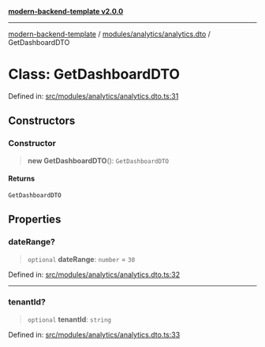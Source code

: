 [**modern-backend-template v2.0.0**](../../../../README.md)

***

[modern-backend-template](../../../../modules.md) / [modules/analytics/analytics.dto](../README.md) / GetDashboardDTO

# Class: GetDashboardDTO

Defined in: [src/modules/analytics/analytics.dto.ts:31](https://github.com/maemreyo/saas-4cus-nodejs/blob/2a5b3f3aa11335dfa561e80e1feabb8e6084261e/src/modules/analytics/analytics.dto.ts#L31)

## Constructors

### Constructor

> **new GetDashboardDTO**(): `GetDashboardDTO`

#### Returns

`GetDashboardDTO`

## Properties

### dateRange?

> `optional` **dateRange**: `number` = `30`

Defined in: [src/modules/analytics/analytics.dto.ts:32](https://github.com/maemreyo/saas-4cus-nodejs/blob/2a5b3f3aa11335dfa561e80e1feabb8e6084261e/src/modules/analytics/analytics.dto.ts#L32)

***

### tenantId?

> `optional` **tenantId**: `string`

Defined in: [src/modules/analytics/analytics.dto.ts:33](https://github.com/maemreyo/saas-4cus-nodejs/blob/2a5b3f3aa11335dfa561e80e1feabb8e6084261e/src/modules/analytics/analytics.dto.ts#L33)
